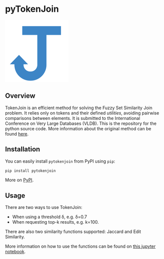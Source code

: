 # pyTokenJoin

![alt text](img/logo.png)

## Overview

TokenJoin is an efficient method for solving the Fuzzy Set Similarity Join problem. It relies only on tokens and their defined _utilities_, avoiding pairwise comparisons between elements. It is submitted to the International Conference on Very Large Databases (VLDB). This is the repository for the python source code. More information about the original method can be found [here](https://github.com/alexZeakis/TokenJoin).

## Installation

You can easily install `pytokenjoin` from PyPI using `pip`:

```bash
pip install pytokenjoin
```

More on [PyPI](https://pypi.org/project/pytokenjoin/).

## Usage

There are two ways to use TokenJoin:
- When using a threshold δ, e.g. δ=0.7
- When requesting top-k results, e.g. k=100.

There are also two similarity functions supported: Jaccard and Edit Similarity.

More information on how to use the functions can be found on [this jupyter notebook](https://github.com/alexZeakis/pyTokenJoin/blob/main/pytokenjoin/demos/Demo.ipynb). 
